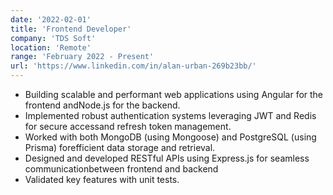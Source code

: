 ```yaml
---
date: '2022-02-01'
title: 'Frontend Developer'
company: 'TDS Soft'
location: 'Remote'
range: 'February 2022 - Present'
url: 'https://www.linkedin.com/in/alan-urban-269b23bb/'
---
```


- Building scalable and performant web applications using Angular for the frontend andNode.js for the backend.
- Implemented robust authentication systems leveraging JWT and Redis for secure accessand refresh token management.
- Worked with both MongoDB (using Mongoose) and PostgreSQL (using Prisma) forefficient data storage and retrieval.
- Designed and developed RESTful APIs using Express.js for seamless communicationbetween frontend and backend
- Validated key features with unit tests.
